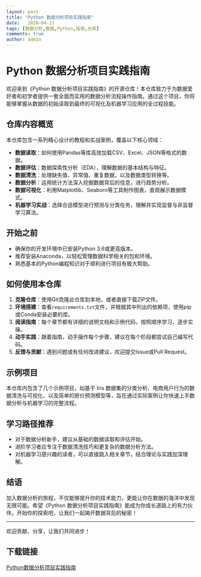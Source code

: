 ```yaml
---
layout: post
title: "Python 数据分析项目实践指南"
date:   2020-04-11
tags: [数据分析,数据,Python,指南,仓库]
comments: true
author: admin
---
```

# Python 数据分析项目实践指南

欢迎来到《Python 数据分析项目实践指南》的开源仓库！本仓库致力于为数据爱好者和初学者提供一套全面而实用的数据分析流程操作指南。通过这个项目，你将能够掌握从数据的初始读取到最终的可视化及机器学习应用的全过程技能。

## 仓库内容概览

本仓库包含一系列精心设计的教程和实战案例，覆盖以下核心领域：

- **数据读取**：如何使用Pandas等库高效加载CSV、Excel、JSON等格式的数据。
- **数据评估**：数据探索性分析（EDA），理解数据的基本结构与特征。
- **数据清洗**：处理缺失值、异常值、重复数据，以及数据类型转换等。
- **数据分析**：运用统计方法深入挖掘数据背后的信息，进行趋势分析。
- **数据可视化**：利用Matplotlib、Seaborn等工具制作图表，直观展示数据模式。
- **机器学习实战**：选择合适模型进行预测与分类任务，理解并实现监督与非监督学习算法。

## 开始之前

- 确保你的开发环境中已安装Python 3.6或更高版本。
- 推荐安装Anaconda，以轻松管理数据科学相关的包和环境。
- 熟悉基本的Python编程知识对于顺利进行项目有极大帮助。

## 如何使用本仓库

1. **克隆仓库**：使用Git克隆此仓库到本地，或者直接下载ZIP文件。
2. **环境搭建**：查看`requirements.txt`文件，并根据其中列出的依赖项，使用pip或Conda安装必要的库。
3. **阅读指南**：每个章节都有详细的说明文档和示例代码，按照顺序学习，逐步实操。
4. **动手实践**：跟着指南，动手操作每个步骤，建议在每个阶段都尝试自己编写代码。
5. **反馈与贡献**：遇到问题或有任何改进建议，欢迎提交Issue或Pull Request。

## 示例项目

本仓库内包含了几个示例项目，如基于 Iris 数据集的分类分析、电商用户行为的数据清洗与可视化、以及简单的房价预测模型等，旨在通过实际案例让你快速上手数据分析与机器学习的完整流程。

## 学习路径推荐

- 对于数据分析新手，建议从基础的数据读取和评估开始。
- 进阶学习者应专注于数据清洗技巧和更复杂的数据分析方法。
- 对机器学习感兴趣的读者，可以直接跳入相关章节，结合理论与实践加深理解。

## 结语

加入数据分析的旅程，不仅能够提升你的技术能力，更能让你在数据的海洋中发现无限可能。希望《Python 数据分析项目实践指南》能成为你成长道路上的有力伙伴。开始你的探索吧，让我们一起揭开数据背后的秘密！

---

欢迎贡献、分享，让我们共同进步！

## 下载链接

[Python数据分析项目实践指南](https://pan.quark.cn/s/b2b8a3062be9)